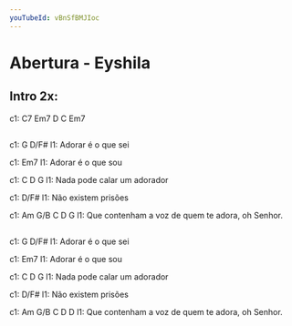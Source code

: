 ```yaml
---
youTubeId: vBnSfBMJIoc
---
```


# Abertura - Eyshila

## Intro  2x:
c1:  C7  Em7   D   C   Em7

## 

c1: G                    D/F#
l1:  Adorar é o que sei

c1:                       Em7
l1: Adorar é o que sou

c1:                     C          D     G
l1: Nada pode calar um adorador

c1:                         D/F#
l1: Não existem prisões

c1:                            Am      G/B        C       D   G
l1: Que contenham a voz de quem te adora, oh Senhor.

## 

c1: G                    D/F#
l1:  Adorar é o que sei

c1:                       Em7
l1: Adorar é o que sou

c1:                     C          D     G
l1: Nada pode calar um adorador

c1:                         D/F#
l1: Não existem prisões

c1:                            Am      G/B        C       D   D
l1: Que contenham a voz de quem te adora, oh Senhor.